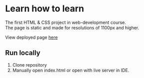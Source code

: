 # **Learn how to learn**

The first HTML & CSS project in web-development course.<br>
The page is static and made for resolutions of 1100px and higher.

View deployed page [here](https://vlad-lis.github.io/how-to-learn/)

## Run locally
1. Clone repository
2. Manually open index.html or open with live server in IDE.
